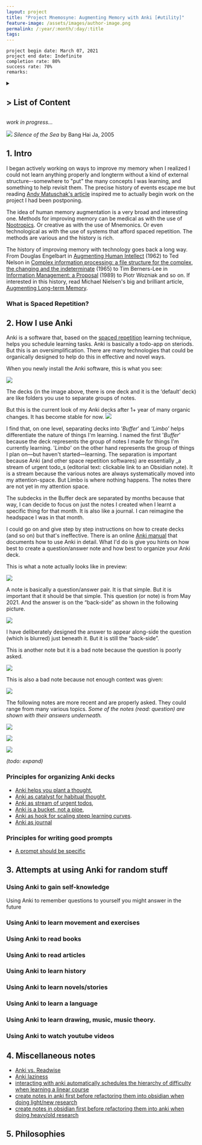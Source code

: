 ```yaml
---
layout: project
title: "Project Mnemosyne: Augmenting Memory with Anki [#utility]"
feature-image: /assets/images/author-image.png
permalink: /:year/:month/:day/:title
tags: 
---
```


`project begin date: March 07, 2021`  
`project end date: Indefinite`  
`completion rate: 80%`  
`success rate: 70%`  
`remarks: `  

<details>
  <summary><h2>> List of Content</h2></summary>
  <ol>
    <li><a href="/2022/08/17/project-mnemosyne#1-intro">Intro</a></li>
      <ul style="margin-top:0; margin-bottom:0;">
        <li>What is Spaced Repetition?</li>
        <li>What is Anki?</li>
      </ul>
    <li><a href="/2022/08/17/project-mnemosyne#2-how-i-use-anki">How I use Anki</a></li>
      <ul style="margin-top:0; margin-bottom:0;">
        <li>Principles for organizing Anki decks</li>
        <li>Principles for writing good notes/prompts</li>
      </ul>
    <li><a href="/2022/08/17/project-mnemosyne#3-attempts-at-using-anki-for-random-stuff">Attempts at using Anki for random stuff</a></li>
    <li><a href="/2022/08/17/project-mnemosyne#4-miscellaneous-notes">Miscellaneous notes</a></li>
    <li><a href="/2022/08/17/project-mnemosyne#5-philosophies">Philosophies</a></li>
  </ol>
</details>

_work in progress..._

![](https://bucketeer-e05bbc84-baa3-437e-9518-adb32be77984.s3.amazonaws.com/public/images/23f25a7d-6375-4d45-bdaf-9a325b3cf5e8_3000x1625.jpeg)
_Silence of the Sea_ by Bang Hai Ja, 2005

## <a href="/2022/08/17/project-mnemosyne#" style="text-decoration: none;">1. Intro</a>
I began actively working on ways to improve my memory when I realized I could not learn anything properly and longterm without a kind of external structure--somewhere to "put" the many concepts I was learning, and something to help revisit them. The precise history of events escape me but reading <a href="https://andymatuschak.org/prompts/">Andy Matuschak's article</a> inspired me to actually begin work on the project I had been postponing.

The idea of human memory augmentation is a very broad and interesting one. Methods for improving memory can be medical as with the use of [Nootropics](https://en.wikipedia.org/wiki/Nootropic). Or creative as with the use of Mnemonics. Or even technological as with the use of systems that afford spaced repetition. The methods are various and the history is rich.

The history of improving memory with technology goes back a long way. From Douglas Engelbart in [Augmenting Human Intellect](http://augmentingcognition.com/assets/Engelbart1962.pdf) (1962) to Ted Nelson in [Complex information processing: a file structure for the complex, the changing and the indeterminate](https://dl.acm.org/citation.cfm?id=806036) (1965) to Tim Berners-Lee in [Information Management: a Proposal](https://w3.org/History/1989/proposal.html) (1989) to Piotr Wozniak and so on. If interested in this history, read Michael Nielsen's big and brilliant article, <a href="http://augmentingcognition.com/ltm.html">Augmenting Long-term Memory</a>.

### What is Spaced Repetition?

## <a href="/2022/08/17/project-mnemosyne#" style="text-decoration: none;">2. How I use Anki</a>

Anki is a software that, based on the [spaced repetition](https://en.wikipedia.org/wiki/Spaced_repetition) learning technique, helps you schedule learning tasks. Anki is basically a todo-app on steriods. But this is an oversimplification. There are many technologies that could be organically designed to help do this in effective and novel ways.

When you newly install the Anki software, this is what you see:

![](https://bucketeer-e05bbc84-baa3-437e-9518-adb32be77984.s3.amazonaws.com/public/images/eb7a28c3-6310-4dee-a3dd-1d45ba1f62ca_1920x1048.jpeg)

The decks (in the image above, there is one deck and it is the ‘default’ deck) are like folders you use to separate groups of notes.

But this is the current look of my Anki decks after 1+ year of many organic changes. It has become stable for now.
![](https://bucketeer-e05bbc84-baa3-437e-9518-adb32be77984.s3.amazonaws.com/public/images/367dd7e5-c82c-402f-8ef7-4b9a2637e8a5_1920x1050.jpeg)

I find that, on one level, separating decks into ‘_Buffer_’ and ‘_Limbo_’ helps differentiate the nature of things I'm learning. I named the first '_Buffer_' because the deck represents the group of notes I made for things I'm currently learning. '_Limbo_' on the other hand represents the group of things I plan on—but haven't started—learning. The separation is important because Anki (and other space repetition softwares) are essentially _a stream of urgent todo_s (editorial text: clickable link to an Obsidian note). It is a stream because the various notes are always systematically moved into my attention-space. But Limbo is where nothing happens. The notes there are not yet in my attention space.

The subdecks in the Buffer deck are separated by months because that way, I can decide to focus on just the notes I created when I learnt a specific thing for that month. It is also like a journal. I can reimagine the headspace I was in that month.

I could go on and give step by step instructions on how to create decks (and so on) but that's ineffective. There is an online [Anki manual](https://docs.ankiweb.net/) that documents how to use Anki in detail. What I'd do is give you hints on how best to create a question/answer note and how best to organize your Anki deck.

This is what a note actually looks like in preview:

![](https://bucketeer-e05bbc84-baa3-437e-9518-adb32be77984.s3.amazonaws.com/public/images/833869a3-baf4-4641-9fbc-44030f8a8a3a_797x675.png)

A note is basically a question/answer pair. It is that simple. But it is important that it should be that simple. This question (or note) is from May 2021. And the answer is on the “back-side” as shown in the following picture.

![](https://bucketeer-e05bbc84-baa3-437e-9518-adb32be77984.s3.amazonaws.com/public/images/e72169a7-253e-4c7f-8254-0d8318d80659_797x671.png)

I have deliberately designed the answer to appear along-side the question (which is blurred) just beneath it. But it is still the “back-side”.

This is another note but it is a bad note because the question is poorly asked.

![](https://bucketeer-e05bbc84-baa3-437e-9518-adb32be77984.s3.amazonaws.com/public/images/f2cae03e-1c70-4d83-ada7-e336b6bf7ae9_799x669.png)

This is also a bad note because not enough context was given:

![](https://bucketeer-e05bbc84-baa3-437e-9518-adb32be77984.s3.amazonaws.com/public/images/9b28a70a-33ed-44e8-ada1-5709d6655f7e_797x666.png)

The following notes are more recent and are properly asked. They could range from many various topics. _Some of the notes (read: question) are shown with their answers underneath._

![](https://bucketeer-e05bbc84-baa3-437e-9518-adb32be77984.s3.amazonaws.com/public/images/70a73ed8-c566-4f24-bc94-07963f27bf8d_798x671.png)

![](https://bucketeer-e05bbc84-baa3-437e-9518-adb32be77984.s3.amazonaws.com/public/images/31f74a66-5681-4fc3-834c-05a68a09234a_798x667.png)

![](https://bucketeer-e05bbc84-baa3-437e-9518-adb32be77984.s3.amazonaws.com/public/images/177970c7-01ed-4484-8102-4a62ab339770_798x670.png)

_(todo: expand)_

### Principles for organizing Anki decks
- [Anki helps you plant a thought](),
- [Anki as catalyst for habitual thought](), 
- [Anki as stream of urgent todos](), 
- [Anki is a bucket, not a pipe](),
- [Anki as hook for scaling steep learning curves]().
- [Anki as journal]()

### Principles for writing good prompts
- [A prompt should be specific]()

## 3. Attempts at using Anki for random stuff

### Using Anki to gain self-knowledge
Using Anki to remember questions to yourself you might answer in the future
### Using Anki to learn movement and exercises
### Using Anki to read books
### Using Anki to read articles
### Using Anki to learn history
### Using Anki to learn novels/stories
### Using Anki to learn a language
### Using Anki to learn drawing, music, music theory.
### Using Anki to watch youtube videos


## 4. Miscellaneous notes
- [Anki vs. Readwise]()
- [Anki laziness]()
- [interacting with anki automatically schedules the hierarchy of difficulty when learning a linear course]()
- [create notes in anki first before refactoring them into obsidian when doing light/new research]()
- [create notes in obsidian first before refactoring them into anki when doing heavy/old research]()

## 5. Philosophies
